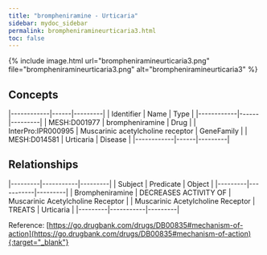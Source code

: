 ```yaml
---
title: "brompheniramine - Urticaria"
sidebar: mydoc_sidebar
permalink: brompheniramineurticaria3.html
toc: false 
---
```


{% include image.html url="brompheniramineurticaria3.png" file="brompheniramineurticaria3.png" alt="brompheniramineurticaria3" %}

## Concepts

|------------|------|---------|
| Identifier | Name | Type    |
|------------|------|---------|
| MESH:D001977 | brompheniramine | Drug |
| InterPro:IPR000995 | Muscarinic acetylcholine receptor | GeneFamily |
| MESH:D014581 | Urticaria | Disease |
|------------|------|---------|

## Relationships

|---------|-----------|---------|
| Subject | Predicate | Object  |
|---------|-----------|---------|
| Brompheniramine | DECREASES ACTIVITY OF | Muscarinic Acetylcholine Receptor |
| Muscarinic Acetylcholine Receptor | TREATS | Urticaria |
|---------|-----------|---------|

Reference: [https://go.drugbank.com/drugs/DB00835#mechanism-of-action](https://go.drugbank.com/drugs/DB00835#mechanism-of-action){:target="_blank"}